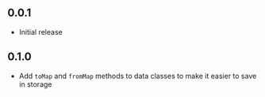 ## 0.0.1

* Initial release

## 0.1.0

* Add `toMap` and `fromMap` methods to data classes to make it easier to save in storage
